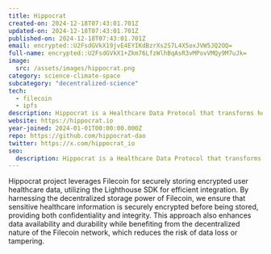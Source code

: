 ```yaml
---
title: Hippocrat
created-on: 2024-12-18T07:43:01.701Z
updated-on: 2024-12-18T07:43:01.701Z
published-on: 2024-12-18T07:43:01.701Z
email: encrypted::U2FsdGVkX19jvE4EYIKdBzrXs2S7L4X5oxJVW5JQ2OQ=
full-name: encrypted::U2FsdGVkX1+Zkm76LfzWlhBqAsR3vMPovVMQy9M7uJk=
image:
  src: /assets/images/hippocrat.png
category: science-climate-space
subcategory: "decentralized-science"
tech:
  - filecoin
  - ipfs
description: Hippocrat is a Healthcare Data Protocol that transforms healthcare data collection and utilization by leveraging blockchain technology and zero-knowledge proofs
website: https://hippocrat.io
year-joined: 2024-01-01T00:00:00.000Z
repo: https://github.com/hippocrat-dao
twitter: https://x.com/hippocrat_io
seo:
  description: Hippocrat is a Healthcare Data Protocol that transforms healthcare data collection and utilization by leveraging blockchain technology and zero-knowledge proofs
---
```


Hippocrat project leverages Filecoin for securely storing encrypted user healthcare data, utilizing the Lighthouse SDK for efficient integration. By harnessing the decentralized storage power of Filecoin, we ensure that sensitive healthcare information is securely encrypted before being stored, providing both confidentiality and integrity. This approach also enhances data availability and durability while benefiting from the decentralized nature of the Filecoin network, which reduces the risk of data loss or tampering.
